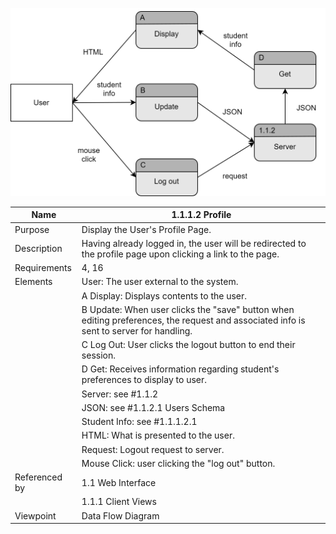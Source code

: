 ![Profile DFD](TeamThreeFiles/1.1.1.2_v7_ProfileDesignDiagram.drawio.svg)

| Name | 1.1.1.2 Profile |
| ------------- | ----------- |
| Purpose       | Display the User's Profile Page. |
| Description   | Having already logged in, the user will be redirected to the profile page upon clicking a link to the page. |
| Requirements  | 4, 16 |
| Elements      | User: The user external to the system. |
|               | A Display: Displays contents to the user.  | 
|               | B Update: When user clicks the "save" button when editing preferences, the request and associated info is sent to server for handling.  |
|               | C Log Out: User clicks the logout button to end their session. | 
|               | D Get: Receives information regarding student's preferences to display to user.  | 
|               | Server: see #1.1.2 |
|               | JSON: see #1.1.2.1 Users Schema |
|               | Student Info: see #1.1.1.2.1 |
|               | HTML: What is presented to the user. | 
|               | Request: Logout request to server. |
|               | Mouse Click: user clicking the "log out" button. | 
| Referenced by | 1.1 Web Interface |
|               | 1.1.1 Client Views | 
| Viewpoint     | Data Flow Diagram |
